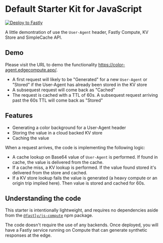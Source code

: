 # Default Starter Kit for JavaScript

[![Deploy to Fastly](https://deploy.edgecompute.app/button)](https://deploy.edgecompute.app/fastly/compute-starter-kit-javascript-default)

A little demontration of use the `User-Agent` header, Fastly Compute, KV Store and SimpleCache API.

## Demo
Please visit the URL to demo the functionality https://color-agent.edgecompute.app/. 
* A first request will likely to be "Generated" for a new `User-Agent` or "Stored" if the User-Agent has already been stored in the KV store
* A subsequest request will come back as "Cached"
* The request is cached with a TTL of 60s. A subsequest request arriving past the 60s TTL will come back as "Stored"

## Features

* Generating a color background for a User-Agent header
* Storing the value in a cloud backed KV store
* Caching the value

When a request arrives, the code is implementing the following logic:

* A cache lookup on Base64 value of `User-Agent` is performed. If found in cache, the value is delivered from the cache. 
* If a cache miss, a KV lookup is performed. If the value found stored it's delivered from the store and cached.
* If a KV store lookup fails the value is generated (a heavy compute or an origin trip implied here). Then value is stored and cached for 60s.


## Understanding the code

This starter is intentionally lightweight, and requires no dependencies aside from the [`@fastly/js-compute`](https://www.npmjs.com/package/@fastly/js-compute) npm package. 

The code doesn't require the use of any backends. Once deployed, you will have a Fastly service running on Compute that can generate synthetic responses at the edge.
